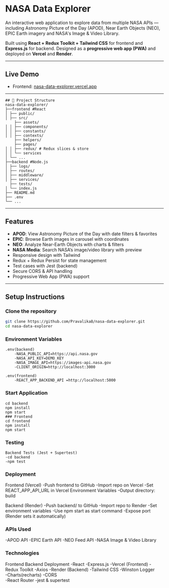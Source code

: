 # NASA Data Explorer

An interactive web application to explore data from multiple NASA APIs — including Astronomy Picture of the Day (APOD), Near Earth Objects (NEO), EPIC Earth imagery and NASA's Image & Video Library.

Built using **React + Redux Toolkit + Tailwind CSS** for frontend and **Express.js** for backend. Designed as a **progressive web app (PWA)** and deployed on **Vercel** and **Render**.

---

## Live Demo

-  Frontend: [nasa-data-explorer.vercel.app](https://nasa-data-explorer-xi.vercel.app/)


---
```
## 📁 Project Structure
nasa-data-explorer/
├──frontend #React
│ ├── public/
│ ├── src/
    ├── assets/
│ │ ├── components/
│ │ ├── constants/
│ │ ├── contexts/
    ├── helpers/
    ├── pages/
│ │ ├── redux/ # Redux slices & store
│ │ └── services
│ └── ...
├──backend #Node.js
│ ├── logs/
│ ├── routes/
│ ├── middleware/
│ ├── services/
  ├── tests/
│ └── index.js
├── README.md
├── .env
└── ...
```

---

## Features

- **APOD**: View Astronomy Picture of the Day with date filters & favorites
- **EPIC**: Browse Earth images in carousel with coordinates
- **NEO**: Analyze Near-Earth Objects with charts & filters
- **NASA Media**: Search NASA’s image/video library with preview
- Responsive design with Tailwind
- Redux + Redux Persist for state management
- Test cases with Jest (backend) 
- Secure CORS & API handling
- Progressive Web App (PWA) support

---

## Setup Instructions

### Clone the repository

```bash
git clone https://github.com/Pravalika8/nasa-data-explorer.git
cd nasa-data-explorer
```
### Environment Variables
```
.env(backend)
    -NASA_PUBLIC_API=https://api.nasa.gov
    -NASA_API_KEY=DEMO_KEY
    -NASA_IMAGE_API=https://images-api.nasa.gov
    -CLIENT_ORIGIN=http://localhost:3000

.env(frontend)
    -REACT_APP_BACKEND_API =http://localhost:5000
```
### Start Application
```
cd backend
npm install
npm start
### Frontend
cd frontend
npm install
npm start
```
### Testing
```
Backend Tests (Jest + Supertest)
-cd backend
-npm test
```
### Deployment
Frontend (Vercel)
    -Push frontend to GitHub
    -Import repo on Vercel
    -Set REACT_APP_API_URL in Vercel Environment Variables
    -Output directory: build

Backend (Render)
    -Push backend/ to GitHub
    -Import repo to Render
    -Set environment variables
    -Use npm start as start command
    -Expose port (Render sets it automatically)



### APIs Used
-APOD API
-EPIC Earth API
-NEO Feed API
-NASA Image & Video Library

### Technologies
Frontend	                    Backend	                            Deployment
-React	                        -Express.js	                           -Vercel (Frontend)
-Redux Toolkit	                -Axios	                               -Render (Backend)
-Tailwind CSS	                -Winston Logger	    
-Charts(recharts)               -CORS	            
-React Router		            -jest & supertest           

